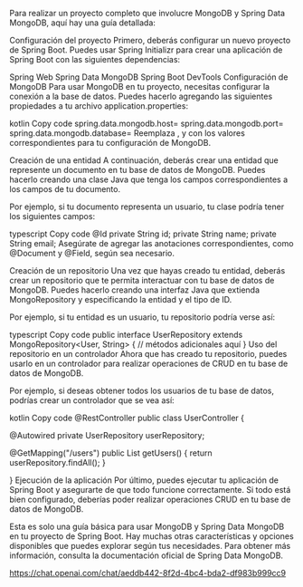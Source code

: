 Para realizar un proyecto completo que involucre MongoDB y Spring Data MongoDB, aquí hay una guía detallada:

Configuración del proyecto
Primero, deberás configurar un nuevo proyecto de Spring Boot. Puedes usar Spring Initializr para crear una aplicación de
Spring Boot con las siguientes dependencias:

Spring Web
Spring Data MongoDB
Spring Boot DevTools
Configuración de MongoDB
Para usar MongoDB en tu proyecto, necesitas configurar la conexión a la base de datos. Puedes hacerlo agregando las
siguientes propiedades a tu archivo application.properties:

kotlin
Copy code
spring.data.mongodb.host=<hostname>
spring.data.mongodb.port=<port>
spring.data.mongodb.database=<database-name>
Reemplaza <hostname>, <port> y <database-name> con los valores correspondientes para tu configuración de MongoDB.

Creación de una entidad
A continuación, deberás crear una entidad que represente un documento en tu base de datos de MongoDB. Puedes hacerlo
creando una clase Java que tenga los campos correspondientes a los campos de tu documento.

Por ejemplo, si tu documento representa un usuario, tu clase podría tener los siguientes campos:

typescript
Copy code
@Id
private String id;
private String name;
private String email;
Asegúrate de agregar las anotaciones correspondientes, como @Document y @Field, según sea necesario.

Creación de un repositorio
Una vez que hayas creado tu entidad, deberás crear un repositorio que te permita interactuar con tu base de datos de
MongoDB. Puedes hacerlo creando una interfaz Java que extienda MongoRepository y especificando la entidad y el tipo de
ID.

Por ejemplo, si tu entidad es un usuario, tu repositorio podría verse así:

typescript
Copy code
public interface UserRepository extends MongoRepository<User, String> {
// métodos adicionales aquí
}
Uso del repositorio en un controlador
Ahora que has creado tu repositorio, puedes usarlo en un controlador para realizar operaciones de CRUD en tu base de
datos de MongoDB.

Por ejemplo, si deseas obtener todos los usuarios de tu base de datos, podrías crear un controlador que se vea así:

kotlin
Copy code
@RestController
public class UserController {

@Autowired
private UserRepository userRepository;

@GetMapping("/users")
public List<User> getUsers() {
return userRepository.findAll();
}

}
Ejecución de la aplicación
Por último, puedes ejecutar tu aplicación de Spring Boot y asegurarte de que todo funcione correctamente. Si todo está
bien configurado, deberías poder realizar operaciones CRUD en tu base de datos de MongoDB.

Esta es solo una guía básica para usar MongoDB y Spring Data MongoDB en tu proyecto de Spring Boot. Hay muchas otras
características y opciones disponibles que puedes explorar según tus necesidades. Para obtener más información, consulta
la documentación oficial de Spring Data MongoDB.

https://chat.openai.com/chat/aeddb442-8f2d-4bc4-bda2-df983b999cc9